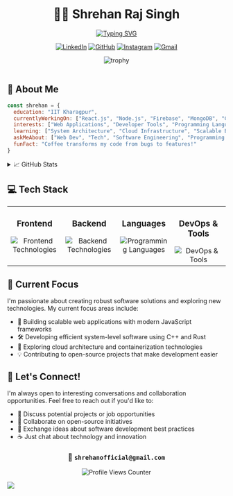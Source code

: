 <div align="center">
  
  # 👨‍💻 Shrehan Raj Singh

  [![Typing SVG](https://readme-typing-svg.herokuapp.com?font=Fira+Code&size=25&pause=1000&color=3584E4&center=true&vCenter=true&random=false&width=600&lines=Full+Stack+Developer;Software+Engineer;IIT+Kharagpur+Student;Building+the+future%2C+one+commit+at+a+time)](https://git.io/typing-svg)
  
  <p>
    <a href="https://www.linkedin.com/in/shrehan-raj-singh-28a1a0242/" target="_blank"><img src="https://img.shields.io/badge/LinkedIn-0077B5?style=for-the-badge&logo=linkedin&logoColor=white" alt="LinkedIn"/></a>
    <a href="https://github.com/shrehanrajsingh" target="_blank"><img src="https://img.shields.io/badge/GitHub-100000?style=for-the-badge&logo=github&logoColor=white" alt="GitHub"/></a>
    <a href="https://www.instagram.com/shrehanrajsingh/" target="_blank"><img src="https://img.shields.io/badge/Instagram-E4405F?style=for-the-badge&logo=instagram&logoColor=white" alt="Instagram"/></a>
    <a href="mailto:shrehanofficial@gmail.com"><img src="https://img.shields.io/badge/Gmail-D14836?style=for-the-badge&logo=gmail&logoColor=white" alt="Gmail"/></a>
  </p>
</div>

<div align="center">
  <img src="https://github-profile-trophy.vercel.app/?username=shrehanrajsingh&theme=nord&column=7&margin-w=15&margin-h=15" alt="trophy"/>
</div>

<br/>

## 🌟 About Me

```javascript
const shrehan = {
  education: "IIT Kharagpur",
  currentlyWorkingOn: ["React.js", "Node.js", "Firebase", "MongoDB", "C++", "Rust", "Go"],
  interests: ["Web Applications", "Developer Tools", "Programming Languages", "System Design"],
  learning: ["System Architecture", "Cloud Infrastructure", "Scalable Backends", "OS Internals"],
  askMeAbout: ["Web Dev", "Tech", "Software Engineering", "Programming Languages"],
  funFact: "Coffee transforms my code from bugs to features!"
}
```

<details>
<summary>📈 GitHub Stats</summary>
<div align="center">
  <img width="49%" height="195px" src="https://github-readme-stats.vercel.app/api?username=shrehanrajsingh&show_icons=true&theme=tokyonight&hide_border=true" alt="GitHub Stats" />
  <img width="41%" height="195px" src="https://github-readme-stats.vercel.app/api/top-langs?username=shrehanrajsingh&show_icons=true&theme=tokyonight&hide_border=true&layout=compact" alt="Top Languages" />
  <img width="70%" src="https://github-readme-streak-stats.herokuapp.com/?user=shrehanrajsingh&theme=tokyonight&hide_border=true" alt="GitHub Streak" />
</div>
</details>

## 💻 Tech Stack

<table>
  <tr>
    <td valign="top" width="25%">
      <h3 align="center">Frontend</h3>
      <div align="center">  
        <img src="https://skillicons.dev/icons?i=html,css,js,react,nextjs,angular,vite" alt="Frontend Technologies" />
      </div>
    </td>
    <td valign="top" width="25%">
      <h3 align="center">Backend</h3>
      <div align="center">  
        <img src="https://skillicons.dev/icons?i=nodejs,laravel,express,mysql,mongodb,firebase" alt="Backend Technologies" />
      </div>
    </td>
    <td valign="top" width="25%">
      <h3 align="center">Languages</h3>
      <div align="center">  
        <img src="https://skillicons.dev/icons?i=cpp,c,rust,go,python,swift" alt="Programming Languages" />
      </div>
    </td>
    <td valign="top" width="25%">
      <h3 align="center">DevOps & Tools</h3>
      <div align="center">  
        <img src="https://skillicons.dev/icons?i=aws,docker,git,github,vscode,linux" alt="DevOps & Tools" />
      </div>
    </td>
  </tr>
</table>

## 🚀 Current Focus

I'm passionate about creating robust software solutions and exploring new technologies. My current focus areas include:

- 🔭 Building scalable web applications with modern JavaScript frameworks
- 🛠️ Developing efficient system-level software using C++ and Rust
- 🌱 Exploring cloud architecture and containerization technologies
- 💡 Contributing to open-source projects that make development easier

## 🤝 Let's Connect!

I'm always open to interesting conversations and collaboration opportunities. Feel free to reach out if you'd like to:

- 💼 Discuss potential projects or job opportunities
- 👥 Collaborate on open-source initiatives
- 🧠 Exchange ideas about software development best practices
- ☕ Just chat about technology and innovation

<div align="center">
  <h3>💌 <code>shrehanofficial@gmail.com</code></h3>

  <p>
    <img src="https://komarev.com/ghpvc/?username=shrehanrajsingh&style=flat-square&color=3584E4&label=Profile+Views" alt="Profile Views Counter"/>
  </p>
</div>

![](https://hit.yhype.me/github/profile?account_id=67099026)